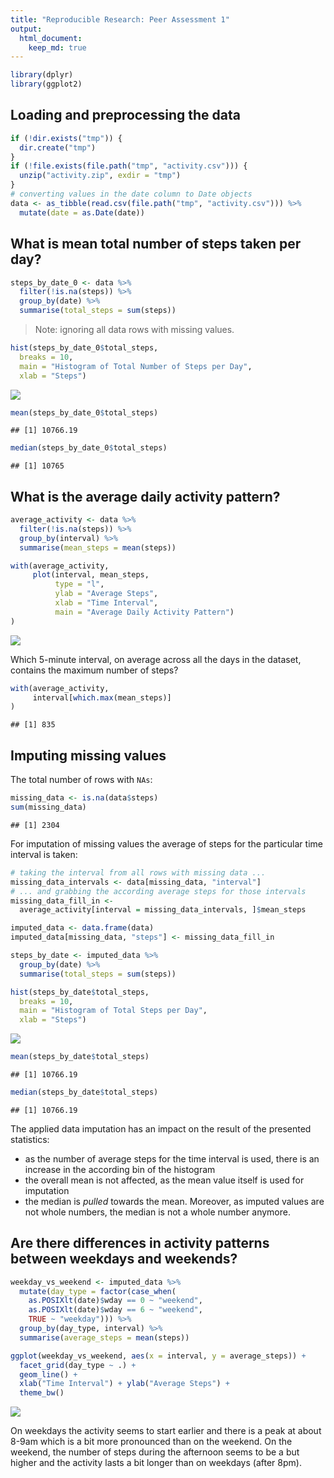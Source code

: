 ```yaml
---
title: "Reproducible Research: Peer Assessment 1"
output:
  html_document:
    keep_md: true
---
```



```r
library(dplyr)
library(ggplot2)
```

## Loading and preprocessing the data

```r
if (!dir.exists("tmp")) {
  dir.create("tmp")
}
if (!file.exists(file.path("tmp", "activity.csv"))) {
  unzip("activity.zip", exdir = "tmp")
}
# converting values in the date column to Date objects
data <- as_tibble(read.csv(file.path("tmp", "activity.csv"))) %>%
  mutate(date = as.Date(date))
```

## What is mean total number of steps taken per day?


```r
steps_by_date_0 <- data %>%
  filter(!is.na(steps)) %>%
  group_by(date) %>%
  summarise(total_steps = sum(steps))
```

> Note: ignoring all data rows with missing values.


```r
hist(steps_by_date_0$total_steps,
  breaks = 10,
  main = "Histogram of Total Number of Steps per Day",
  xlab = "Steps")
```

![](PA1_template_files/figure-html/steps_histogram-1.png)<!-- -->


```r
mean(steps_by_date_0$total_steps)
```

```
## [1] 10766.19
```

```r
median(steps_by_date_0$total_steps)
```

```
## [1] 10765
```

## What is the average daily activity pattern?


```r
average_activity <- data %>%
  filter(!is.na(steps)) %>%
  group_by(interval) %>%
  summarise(mean_steps = mean(steps))
```


```r
with(average_activity,
     plot(interval, mean_steps,
          type = "l",
          ylab = "Average Steps",
          xlab = "Time Interval",
          main = "Average Daily Activity Pattern")
)
```

![](PA1_template_files/figure-html/average_activity_pattern-1.png)<!-- -->

Which 5-minute interval, on average across all the days in the dataset, contains the maximum number of steps?


```r
with(average_activity,
     interval[which.max(mean_steps)]
)
```

```
## [1] 835
```

## Imputing missing values

The total number of rows with `NAs`:


```r
missing_data <- is.na(data$steps)
sum(missing_data)
```

```
## [1] 2304
```

For imputation of missing values the average of steps for the particular time interval is taken:


```r
# taking the interval from all rows with missing data ...
missing_data_intervals <- data[missing_data, "interval"]
# ... and grabbing the according average steps for those intervals
missing_data_fill_in <-
  average_activity[interval = missing_data_intervals, ]$mean_steps
```


```r
imputed_data <- data.frame(data)
imputed_data[missing_data, "steps"] <- missing_data_fill_in
```


```r
steps_by_date <- imputed_data %>%
  group_by(date) %>%
  summarise(total_steps = sum(steps))
```


```r
hist(steps_by_date$total_steps,
  breaks = 10,
  main = "Histogram of Total Steps per Day",
  xlab = "Steps")
```

![](PA1_template_files/figure-html/total_steps_histogram-1.png)<!-- -->


```r
mean(steps_by_date$total_steps)
```

```
## [1] 10766.19
```

```r
median(steps_by_date$total_steps)
```

```
## [1] 10766.19
```

The applied data imputation has an impact on the result of the presented statistics:

- as the number of average steps for the time interval is used,
  there is an increase in the according bin of the histogram
- the overall mean is not affected, as the mean value itself is used for imputation
- the median is *pulled* towards the mean. Moreover, as imputed values are not whole numbers,
  the median is not a whole number anymore.

## Are there differences in activity patterns between weekdays and weekends?


```r
weekday_vs_weekend <- imputed_data %>%
  mutate(day_type = factor(case_when(
    as.POSIXlt(date)$wday == 0 ~ "weekend",
    as.POSIXlt(date)$wday == 6 ~ "weekend",
    TRUE ~ "weekday"))) %>%
  group_by(day_type, interval) %>%
  summarise(average_steps = mean(steps))
```


```r
ggplot(weekday_vs_weekend, aes(x = interval, y = average_steps)) +
  facet_grid(day_type ~ .) +
  geom_line() +
  xlab("Time Interval") + ylab("Average Steps") +
  theme_bw()
```

![](PA1_template_files/figure-html/weekday_vs_weekend_pattern-1.png)<!-- -->

On weekdays the activity seems to start earlier and there is a peak at about 8-9am
which is a bit more pronounced than on the weekend.
On the weekend, the number of steps during the afternoon seems to be a but higher
and the activity lasts a bit longer than on weekdays (after 8pm).
